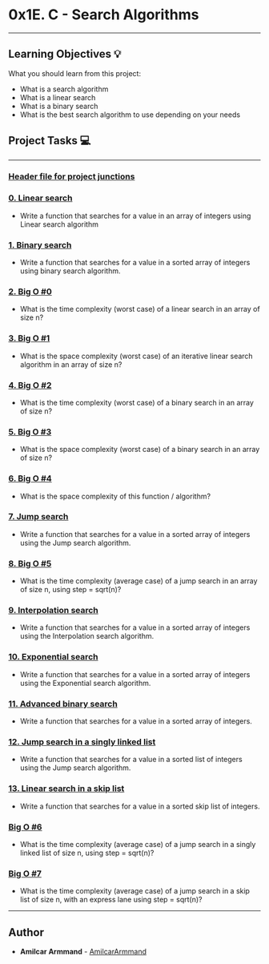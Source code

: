 # 0x1E. C - Search Algorithms

---

## Learning Objectives :bulb:
What you should learn from this project:

* What is a search algorithm
* What is a linear search
* What is a binary search
* What is the best search algorithm to use depending on your needs


## Project Tasks :computer:
---

### [Header file for project junctions](./search_algos.h)

### [0. Linear search](./0-linear.c)
* Write a function that searches for a value in an array of integers using Linear search algorithm

### [1. Binary search](./1-binary.c)
* Write a function that searches for a value in a sorted array of integers using binary search algorithm.

### [2. Big O #0](./2-O)
* What is the time complexity (worst case) of a linear search in an array of size n?

### [3. Big O #1](./3-O)
* What is the space complexity (worst case) of an iterative linear search algorithm in an array of size n?

### [4. Big O #2](./4-O)
* What is the time complexity (worst case) of a binary search in an array of size n?

### [5. Big O #3](./5-O)
* What is the space complexity (worst case) of a binary search in an array of size n?

### [6. Big O #4](./6-O)
* What is the space complexity of this function / algorithm?

### [7. Jump search](./100-jump.c)
* Write a function that searches for a value in a sorted array of integers using the Jump search algorithm.

### [8. Big O #5](./101-O)
* What is the time complexity (average case) of a jump search in an array of size n, using step = sqrt(n)?

### [9. Interpolation search](./102-interpolation.c)
* Write a function that searches for a value in a sorted array of integers using the Interpolation search algorithm.

### [10. Exponential search](./103-exponential.c)
* Write a function that searches for a value in a sorted array of integers using the Exponential search algorithm.

### [11. Advanced binary search](./104-advanced_binary.c)
* Write a function that searches for a value in a sorted array of integers.

### [12. Jump search in a singly linked list](./105-jump_list.c)
* Write a function that searches for a value in a sorted list of integers using the Jump search algorithm.

### [13. Linear search in a skip list](./106-linear_skip.c)
* Write a function that searches for a value in a sorted skip list of integers.

### [Big O #6](./107-O)
* What is the time complexity (average case) of a jump search in a singly linked list of size n, using step = sqrt(n)?

### [Big O #7](./108-O)
* What is the time complexity (average case) of a jump search in a skip list of size n, with an express lane using step = sqrt(n)?

---

## Author
* **Amilcar Armmand** - [AmilcarArmmand](https://github.com/AmilcarArmmand)
